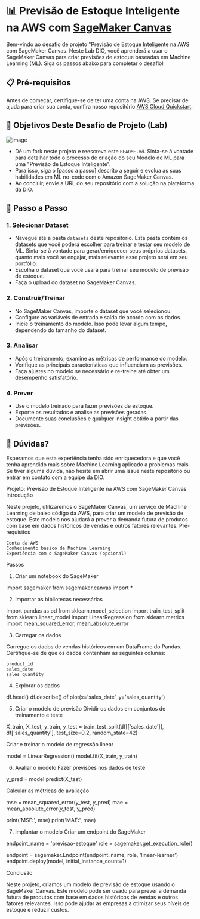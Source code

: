# 📊 Previsão de Estoque Inteligente na AWS com [SageMaker Canvas](https://aws.amazon.com/pt/sagemaker/canvas/)

Bem-vindo ao desafio de projeto "Previsão de Estoque Inteligente na AWS com SageMaker Canvas. Neste Lab DIO, você aprenderá a usar o SageMaker Canvas para criar previsões de estoque baseadas em Machine Learning (ML). Siga os passos abaixo para completar o desafio!

## 📋 Pré-requisitos

Antes de começar, certifique-se de ter uma conta na AWS. Se precisar de ajuda para criar sua conta, confira nosso repositório [AWS Cloud Quickstart](https://github.com/digitalinnovationone/aws-cloud-quickstart).


## 🎯 Objetivos Deste Desafio de Projeto (Lab)

![image](https://github.com/digitalinnovationone/lab-aws-sagemaker-canvas-estoque/assets/730492/72f5c21f-5562-491e-aa42-2885a3184650)

- Dê um fork neste projeto e reescreva este `README.md`. Sinta-se à vontade para detalhar todo o processo de criação do seu Modelo de ML para uma "Previsão de Estoque Inteligente".
- Para isso, siga o [passo a passo] descrito a seguir e evolua as suas habilidades em ML no-code com o Amazon SageMaker Canvas.
- Ao concluir, envie a URL do seu repositório com a solução na plataforma da DIO.


## 🚀 Passo a Passo

### 1. Selecionar Dataset

-   Navegue até a pasta `datasets` deste repositório. Esta pasta contém os datasets que você poderá escolher para treinar e testar seu modelo de ML. Sinta-se à vontade para gerar/enriquecer seus próprios datasets, quanto mais você se engajar, mais relevante esse projeto será em seu portfólio.
-   Escolha o dataset que você usará para treinar seu modelo de previsão de estoque.
-   Faça o upload do dataset no SageMaker Canvas.

### 2. Construir/Treinar

-   No SageMaker Canvas, importe o dataset que você selecionou.
-   Configure as variáveis de entrada e saída de acordo com os dados.
-   Inicie o treinamento do modelo. Isso pode levar algum tempo, dependendo do tamanho do dataset.

### 3. Analisar

-   Após o treinamento, examine as métricas de performance do modelo.
-   Verifique as principais características que influenciam as previsões.
-   Faça ajustes no modelo se necessário e re-treine até obter um desempenho satisfatório.

### 4. Prever

-   Use o modelo treinado para fazer previsões de estoque.
-   Exporte os resultados e analise as previsões geradas.
-   Documente suas conclusões e qualquer insight obtido a partir das previsões.

## 🤔 Dúvidas?

Esperamos que esta experiência tenha sido enriquecedora e que você tenha aprendido mais sobre Machine Learning aplicado a problemas reais. Se tiver alguma dúvida, não hesite em abrir uma issue neste repositório ou entrar em contato com a equipe da DIO.



Projeto: Previsão de Estoque Inteligente na AWS com SageMaker Canvas
Introdução

Neste projeto, utilizaremos o SageMaker Canvas, um serviço de Machine Learning de baixo código da AWS, para criar um modelo de previsão de estoque. Este modelo nos ajudará a prever a demanda futura de produtos com base em dados históricos de vendas e outros fatores relevantes.
Pré-requisitos

    Conta da AWS
    Conhecimento básico de Machine Learning
    Experiência com o SageMaker Canvas (opcional)

Passos
1. Criar um notebook do SageMaker

import sagemaker
from sagemaker.canvas import *

2. Importar as bibliotecas necessárias

import pandas as pd
from sklearn.model_selection import train_test_split
from sklearn.linear_model import LinearRegression
from sklearn.metrics import mean_squared_error, mean_absolute_error

3. Carregar os dados

Carregue os dados de vendas históricos em um DataFrame do Pandas. Certifique-se de que os dados contenham as seguintes colunas:

    product_id
    sales_date
    sales_quantity

4. Explorar os dados

df.head()
df.describe()
df.plot(x='sales_date', y='sales_quantity')

5. Criar o modelo de previsão
Dividir os dados em conjuntos de treinamento e teste

X_train, X_test, y_train, y_test = train_test_split(df[['sales_date']], df['sales_quantity'], test_size=0.2, random_state=42)

Criar e treinar o modelo de regressão linear

model = LinearRegression()
model.fit(X_train, y_train)

6. Avaliar o modelo
Fazer previsões nos dados de teste

y_pred = model.predict(X_test)

Calcular as métricas de avaliação

mse = mean_squared_error(y_test, y_pred)
mae = mean_absolute_error(y_test, y_pred)

print('MSE:', mse)
print('MAE:', mae)

7. Implantar o modelo
Criar um endpoint do SageMaker

endpoint_name = 'previsao-estoque'
role = sagemaker.get_execution_role()

endpoint = sagemaker.Endpoint(endpoint_name, role, 'linear-learner')
endpoint.deploy(model, initial_instance_count=1)

Conclusão

Neste projeto, criamos um modelo de previsão de estoque usando o SageMaker Canvas. Este modelo pode ser usado para prever a demanda futura de produtos com base em dados históricos de vendas e outros fatores relevantes. Isso pode ajudar as empresas a otimizar seus níveis de estoque e reduzir custos.
